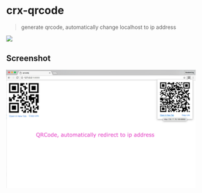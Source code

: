 # crx-qrcode  
> generate qrcode, automatically change localhost to ip address

[<img width="250px" src="http://ww3.sinaimg.cn/large/5fd37818jw1eq7bx4bc4ej20c0038mx9.jpg">](https://chrome.google.com/webstore/detail/qrcodej/pkjjejflhpgacepmhengilamiifkjpko/related?utm_source=chrome-ntp-icon) 

## Screenshot  

![](https://github.com/brucejcw/crx-qrcode/blob/master/screenshot.png)

